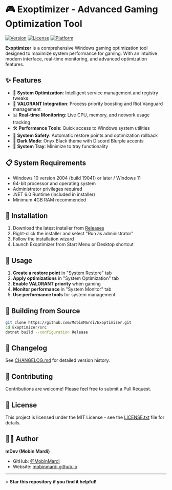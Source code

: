 # 🎮 Exoptimizer - Advanced Gaming Optimization Tool

[![Version](https://img.shields.io/badge/version-2.0.1-blue.svg)](https://github.com/MobinMardi/Exoptimizer/releases)
[![License](https://img.shields.io/badge/license-MIT-green.svg)](LICENSE.txt)
[![Platform](https://img.shields.io/badge/platform-Windows%2010%2F11-lightgrey.svg)]()

**Exoptimizer** is a comprehensive Windows gaming optimization tool designed to maximize system performance for gaming. With an intuitive modern interface, real-time monitoring, and advanced optimization features.

## ✨ Features

- 🔧 **System Optimization**: Intelligent service management and registry tweaks
- 🎯 **VALORANT Integration**: Process priority boosting and Riot Vanguard management  
- 📊 **Real-time Monitoring**: Live CPU, memory, and network usage tracking
- 🛠️ **Performance Tools**: Quick access to Windows system utilities
- 💾 **System Safety**: Automatic restore points and optimization rollback
- 🌙 **Dark Mode**: Onyx Black theme with Discord Blurple accents
- 🔔 **System Tray**: Minimize to tray functionality

## 📋 System Requirements

- Windows 10 version 2004 (build 19041) or later / Windows 11
- 64-bit processor and operating system
- Administrator privileges required
- .NET 6.0 Runtime (included in installer)
- Minimum 4GB RAM recommended

## 🚀 Installation

1. Download the latest installer from [Releases](https://github.com/MobinMardi/Exoptimizer/releases)
2. Right-click the installer and select "Run as administrator"
3. Follow the installation wizard
4. Launch Exoptimizer from Start Menu or Desktop shortcut

## 📖 Usage

1. **Create a restore point** in "System Restore" tab
2. **Apply optimizations** in "System Optimization" tab  
3. **Enable VALORANT priority** when gaming
4. **Monitor performance** in "System Monitor" tab
5. **Use performance tools** for system management

## 🔧 Building from Source

```bash
git clone https://github.com/MobinMardi/Exoptimizer.git
cd Exoptimizer/src
dotnet build --configuration Release
```

## 📝 Changelog

See [CHANGELOG.md](docs/CHANGELOG.md) for detailed version history.

## 🤝 Contributing

Contributions are welcome! Please feel free to submit a Pull Request.

## 📄 License

This project is licensed under the MIT License - see the [LICENSE.txt](LICENSE.txt) file for details.

## 👨‍💻 Author

**mDev (Mobin Mardi)**
- GitHub: [@MobinMardi](https://github.com/MobinMardi)
- Website: [mobinmardi.github.io](https://mobinmardi.github.io/)

---

⭐ **Star this repository if you find it helpful!**

